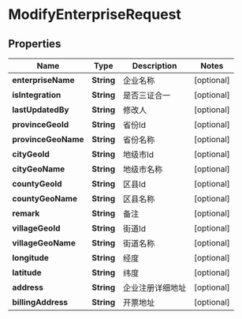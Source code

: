 
# ModifyEnterpriseRequest

## Properties
Name | Type | Description | Notes
------------ | ------------- | ------------- | -------------
**enterpriseName** | **String** | 企业名称 |  [optional]
**isIntegration** | **String** | 是否三证合一 |  [optional]
**lastUpdatedBy** | **String** | 修改人 |  [optional]
**provinceGeoId** | **String** | 省份Id |  [optional]
**provinceGeoName** | **String** | 省份名称 |  [optional]
**cityGeoId** | **String** | 地级市Id |  [optional]
**cityGeoName** | **String** | 地级市名称 |  [optional]
**countyGeoId** | **String** | 区县Id |  [optional]
**countyGeoName** | **String** | 区县名称 |  [optional]
**remark** | **String** | 备注 |  [optional]
**villageGeoId** | **String** | 街道Id |  [optional]
**villageGeoName** | **String** | 街道名称 |  [optional]
**longitude** | **String** | 经度 |  [optional]
**latitude** | **String** | 纬度 |  [optional]
**address** | **String** | 企业注册详细地址 |  [optional]
**billingAddress** | **String** | 开票地址 |  [optional]



